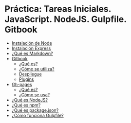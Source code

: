 # Práctica: Tareas Iniciales. JavaScript. NodeJS. Gulpfile. Gitbook

* [Instalación de Node]()
* [Instalación Express]()
* [¿Qué es Markdown?]()
* [Gitbook]()
  * [¿Qué es?]() 
  * [¿Cómo se utiliza?]()
  * [Despliegue]()
  * [Plugins]()
* [Gh-pages]()
  * [¿Qué es?]()
  * [¿Cómo se usa?]()
* [¿Qué es NodeJS?]()
* [¿Qué es npm?]()
* [¿Qué es package.json?]()
* [¿Cómo funciona Gulpfile?]()
